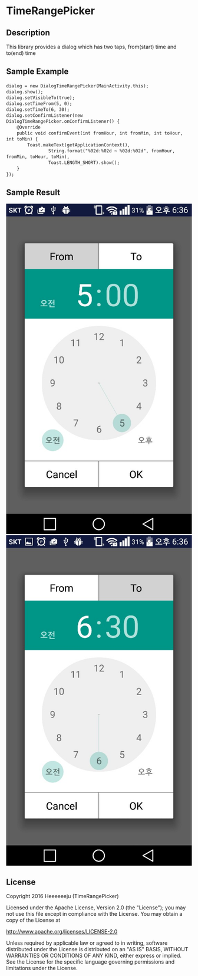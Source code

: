 # TimeRangePicker

## Description
This library provides a dialog which has two taps, from(start) time and to(end) time

## Sample Example

    dialog = new DialogTimeRangePicker(MainActivity.this);
    dialog.show();
    dialog.setVisibleTo(true);
    dialog.setTimeFrom(5, 0);
    dialog.setTimeTo(6, 30);
    dialog.setConfirmListener(new DialogTimeRangePicker.onConfirmListener() {
	    @Override
	    public void confirmEvent(int fromHour, int fromMin, int toHour, int toMin) {
	    	Toast.makeText(getApplicationContext(),
		    		String.format("%02d:%02d ~ %02d:%02d", fromHour, fromMin, toHour, toMin),
			    	Toast.LENGTH_SHORT).show();
	    }
    });

## Sample Result
![alt tag](https://github.com/Heeeeeeju/TimeRangePicker/blob/master/SampleImage/500.jpg)
![alt tag](https://github.com/Heeeeeeju/TimeRangePicker/blob/master/SampleImage/630.jpg)

## License

Copyright 2016 Heeeeeeju (TimeRangePicker)

Licensed under the Apache License, Version 2.0 (the "License");
you may not use this file except in compliance with the License.
You may obtain a copy of the License at

   http://www.apache.org/licenses/LICENSE-2.0

Unless required by applicable law or agreed to in writing, software
distributed under the License is distributed on an "AS IS" BASIS,
WITHOUT WARRANTIES OR CONDITIONS OF ANY KIND, either express or implied.
See the License for the specific language governing permissions and
limitations under the License.